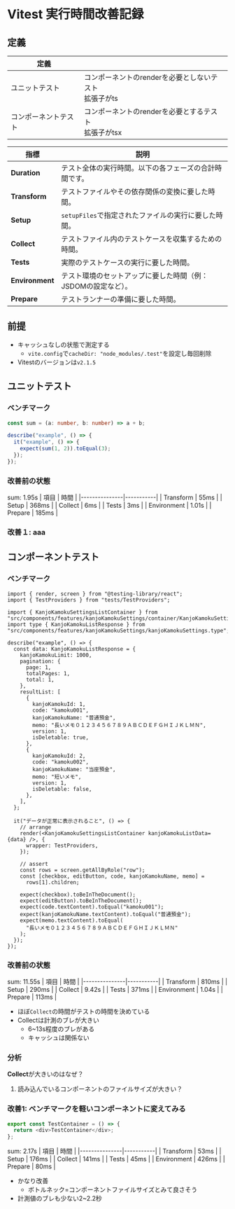 # Vitest 実行時間改善記録

## 定義

| 定義 |  |
| ---- | ---- |
| ユニットテスト | コンポーネントのrenderを必要としないテスト<br>拡張子がts |
| コンポーネントテスト | コンポーネントのrenderを必要とするテスト<br>拡張子がtsx |

| 指標            | 説明                                                          |
| --------------- | ------------------------------------------------------------- |
| **Duration**    | テスト全体の実行時間。以下の各フェーズの合計時間です。        |
| **Transform**   | テストファイルやその依存関係の変換に要した時間。              |
| **Setup**       | `setupFiles`で指定されたファイルの実行に要した時間。          |
| **Collect**     | テストファイル内のテストケースを収集するための時間。          |
| **Tests**       | 実際のテストケースの実行に要した時間。                        |
| **Environment** | テスト環境のセットアップに要した時間（例：JSDOMの設定など）。 |
| **Prepare**     | テストランナーの準備に要した時間。                            |


## 前提

- キャッシュなしの状態で測定する
  - `vite.config`で`cacheDir: "node_modules/.test"`を設定し毎回削除
- Vitestのバージョンは`v2.1.5`
## ユニットテスト

### ベンチマーク

```ts
const sum = (a: number, b: number) => a + b;

describe("example", () => {
  it("example", () => {
    expect(sum(1, 2)).toEqual(3);
  });
});
```

### 改善前の状態
sum: 1.95s 
| 項目          | 時間      |
|---------------|-----------|
| Transform     | 55ms      |
| Setup         | 368ms     |
| Collect       | 6ms       |
| Tests         | 3ms       |
| Environment   | 1.01s     |
| Prepare       | 185ms     |

### 改善１: aaa

## コンポーネントテスト

### ベンチマーク

```tsx
import { render, screen } from "@testing-library/react";
import { TestProviders } from "tests/TestProviders";

import { KanjoKamokuSettingsListContainer } from "src/components/features/kanjoKamokuSettings/container/KanjoKamokuSettingsListContainer";
import type { KanjoKamokuListResponse } from "src/components/features/kanjoKamokuSettings/kanjoKamokuSettings.type";

describe("example", () => {
  const data: KanjoKamokuListResponse = {
    kanjoKamokuLimit: 1000,
    pagination: {
      page: 1,
      totalPages: 1,
      total: 1,
    },
    resultList: [
      {
        kanjoKamokuId: 1,
        code: "kamoku001",
        kanjoKamokuName: "普通預金",
        memo: "長いメモ０１２３４５６７８９ＡＢＣＤＥＦＧＨＩＪＫＬＭＮ",
        version: 1,
        isDeletable: true,
      },
      {
        kanjoKamokuId: 2,
        code: "kamoku002",
        kanjoKamokuName: "当座預金",
        memo: "短いメモ",
        version: 1,
        isDeletable: false,
      },
    ],
  };

  it("データが正常に表示されること", () => {
    // arrange
    render(<KanjoKamokuSettingsListContainer kanjoKamokuListData={data} />, {
      wrapper: TestProviders,
    });

    // assert
    const rows = screen.getAllByRole("row");
    const [checkbox, editButton, code, kanjoKamokuName, memo] =
      rows[1].children;

    expect(checkbox).toBeInTheDocument();
    expect(editButton).toBeInTheDocument();
    expect(code.textContent).toEqual("kamoku001");
    expect(kanjoKamokuName.textContent).toEqual("普通預金");
    expect(memo.textContent).toEqual(
      "長いメモ０１２３４５６７８９ＡＢＣＤＥＦＧＨＩＪＫＬＭＮ"
    );
  });
});
```

### 改善前の状態
sum: 11.55s
| 項目          | 時間      |
|---------------|-----------|
| Transform     | 810ms     |
| Setup         | 290ms     |
| Collect       | 9.42s     |
| Tests         | 371ms     |
| Environment   | 1.04s     |
| Prepare       | 113ms     |

- ほぼ`Collect`の時間がテストの時間を決めている
- Collectは計測のブレが大きい
  - 6~13s程度のブレがある
  - キャッシュは関係ない

### 分析
**Collect**が大きいのはなぜ？
1. 読み込んでいるコンポーネントのファイルサイズが大きい？

### 改善1: ベンチマークを軽いコンポーネントに変えてみる

```ts
export const TestContainer = () => {
  return <div>TestContainer</div>;
};
```

sum: 2.17s
| 項目          | 時間      |
|---------------|-----------|
| Transform     | 53ms      |
| Setup         | 176ms     |
| Collect       | 141ms     |
| Tests         | 45ms      |
| Environment   | 426ms     |
| Prepare       | 80ms      |

- かなり改善
  - ボトルネック=コンポーネントファイルサイズとみて良さそう
- 計測値のブレも少ない2~2.2秒
